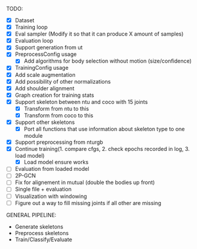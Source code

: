 TODO:

- [x] Dataset
- [x] Training loop
- [x] Eval sampler (Modify it so that it can produce X amount of samples)
- [x] Evaluation loop
- [x] Support generation from ut
- [x] PreprocessConfig usage
    - [x] Add algorithms for body selection without motion (size/confidence)
- [x] TrainingConfig usage
- [x] Add scale augmentation
- [x] Add possibility of other normalizations
- [x] Add shoulder alignment
- [x] Graph creation for training stats
- [x] Support skeleton between ntu and coco with 15 joints
    - [x] Transform from ntu to this
    - [x] Transform from coco to this
- [x] Support other skeletons
    - [x] Port all functions that use information about skeleton type to one module
- [x] Support preprocessing from nturgb
- [x] Continue training(1. compare cfgs, 2. check epochs recorded in log, 3. load model)
    -  [x] Load model ensure works
- [ ] Evaluation from loaded model
- [ ] 2P-GCN
- [ ] Fix for alignement in mutual (double the bodies up front)
- [ ] Single file + evaluation
- [ ] Visualization with windowing
- [ ] Figure out a way to fill missing joints if all other are missing

GENERAL PIPELINE:

- Generate skeletons
- Preprocess skeletons
- Train/Classify/Evaluate

